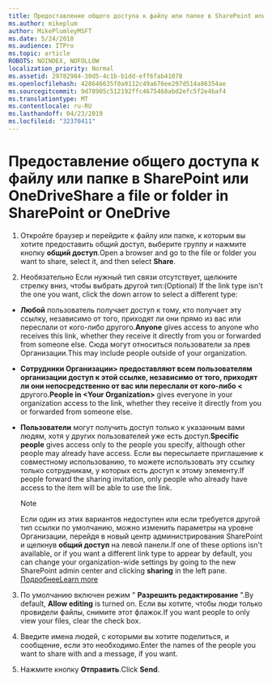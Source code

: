 ```yaml
---
title: Предоставление общего доступа к файлу или папке в SharePoint или OneDrive
ms.author: mikeplum
author: MikePlumleyMSFT
ms.date: 5/24/2018
ms.audience: ITPro
ms.topic: article
ROBOTS: NOINDEX, NOFOLLOW
localization_priority: Normal
ms.assetid: 29782984-30d5-4c1b-b1dd-eff6fab41078
ms.openlocfilehash: 428646635f0a9112c49a676ee297d514a86354ae
ms.sourcegitcommit: 9d78905c512192ffc4675468abd2efc5f2e4baf4
ms.translationtype: MT
ms.contentlocale: ru-RU
ms.lasthandoff: 04/23/2019
ms.locfileid: "32370411"
---
```

# <a name="share-a-file-or-folder-in-sharepoint-or-onedrive"></a><span data-ttu-id="0a583-102">Предоставление общего доступа к файлу или папке в SharePoint или OneDrive</span><span class="sxs-lookup"><span data-stu-id="0a583-102">Share a file or folder in SharePoint or OneDrive</span></span>

1. <span data-ttu-id="0a583-103">Откройте браузер и перейдите к файлу или папке, к которым вы хотите предоставить общий доступ, выберите группу и нажмите кнопку **общий доступ**.</span><span class="sxs-lookup"><span data-stu-id="0a583-103">Open a browser and go to the file or folder you want to share, select it, and then select **Share**.</span></span> 
    
2. <span data-ttu-id="0a583-104">Необязательно Если нужный тип связи отсутствует, щелкните стрелку вниз, чтобы выбрать другой тип:</span><span class="sxs-lookup"><span data-stu-id="0a583-104">(Optional) If the link type isn't the one you want, click the down arrow to select a different type:</span></span>
    
  - <span data-ttu-id="0a583-105">**Любой** пользователь получает доступ к тому, кто получает эту ссылку, независимо от того, приходят ли они прямо из вас или переслали от кого-либо другого.</span><span class="sxs-lookup"><span data-stu-id="0a583-105">**Anyone** gives access to anyone who receives this link, whether they receive it directly from you or forwarded from someone else.</span></span> <span data-ttu-id="0a583-106">Сюда могут относиться пользователи за прев Организации.</span><span class="sxs-lookup"><span data-stu-id="0a583-106">This may include people outside of your organization.</span></span> 
    
  - <span data-ttu-id="0a583-107">**Сотрудники Организации\> предоставляют всем пользователям организации доступ к этой ссылке, независимо от того, приходят ли они непосредственно от вас или переслали от кого-либо \<** другого.</span><span class="sxs-lookup"><span data-stu-id="0a583-107">**People in \<Your Organization\>** gives everyone in your organization access to the link, whether they receive it directly from you or forwarded from someone else.</span></span> 
    
  - <span data-ttu-id="0a583-108">**Пользователи** могут получить доступ только к указанным вами людям, хотя у других пользователей уже есть доступ.</span><span class="sxs-lookup"><span data-stu-id="0a583-108">**Specific people** gives access only to the people you specify, although other people may already have access.</span></span> <span data-ttu-id="0a583-109">Если вы пересылаете приглашение к совместному использованию, то можете использовать эту ссылку только сотрудникам, у которых есть доступ к этому элементу.</span><span class="sxs-lookup"><span data-stu-id="0a583-109">If people forward the sharing invitation, only people who already have access to the item will be able to use the link.</span></span> 
    
    > [!NOTE]
    > <span data-ttu-id="0a583-110">Если один из этих вариантов недоступен или если требуется другой тип ссылки по умолчанию, можно изменить параметры на уровне Организации, перейдя в новый центр администрирования SharePoint и щелкнув **общий доступ** на левой панели.</span><span class="sxs-lookup"><span data-stu-id="0a583-110">If one of these options isn't available, or if you want a different link type to appear by default, you can change your organization-wide settings by going to the new SharePoint admin center and clicking **sharing** in the left pane.</span></span> [<span data-ttu-id="0a583-111">Подробнее</span><span class="sxs-lookup"><span data-stu-id="0a583-111">Learn more</span></span>](https://go.microsoft.com/fwlink/?linkid=866426)
  
3. <span data-ttu-id="0a583-112">По умолчанию включен режим " **Разрешить редактирование** ".</span><span class="sxs-lookup"><span data-stu-id="0a583-112">By default, **Allow editing** is turned on.</span></span> <span data-ttu-id="0a583-113">Если вы хотите, чтобы люди только провидели файлы, снимите этот флажок.</span><span class="sxs-lookup"><span data-stu-id="0a583-113">If you want people to only view your files, clear the check box.</span></span> 
    
4. <span data-ttu-id="0a583-114">Введите имена людей, с которыми вы хотите поделиться, и сообщение, если это необходимо.</span><span class="sxs-lookup"><span data-stu-id="0a583-114">Enter the names of the people you want to share with and a message, if you want.</span></span>
    
5. <span data-ttu-id="0a583-115">Нажмите кнопку **Отправить**.</span><span class="sxs-lookup"><span data-stu-id="0a583-115">Click **Send**.</span></span> 
    

